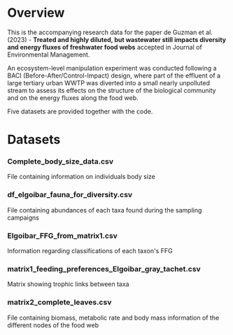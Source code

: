 # Overview
This is the accompanying research data for the paper de Guzman et al. (2023) - **Treated and highly diluted, but wastewater still impacts diversity and energy fluxes of freshwater food webs** accepted in Journal of Environmental Management.

An ecosystem-level manipulation experiment was conducted following a BACI (Before-After/Control-Impact) design, where part of the effluent of a large tertiary urban WWTP was diverted into a small nearly unpolluted stream to assess its effects on the structure of the biological community and on the energy fluxes along the food web. 

Five datasets are provided together with the code.
# Datasets

### Complete_body_size_data.csv
File containing information on individuals body size

### df_elgoibar_fauna_for_diversity.csv
File containing abundances of each taxa found during the sampling campaigns
### Elgoibar_FFG_from_matrix1.csv
Information regarding classifications of each taxon's FFG

### matrix1_feeding_preferences_Elgoibar_gray_tachet.csv
Matrix showing trophic links between taxa

### matrix2_complete_leaves.csv
File containing biomass, metabolic rate and body mass information of the different nodes of the food web
